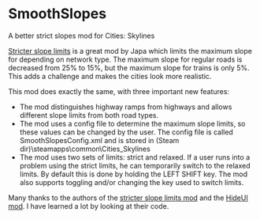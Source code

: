 # SmoothSlopes
A better strict slopes mod for Cities: Skylines

[Stricter slope limits](http://steamcommunity.com/sharedfiles/filedetails/?id=413311572) is a great mod by Japa which limits the maximum slope for depending on network type. The maximum slope for regular roads is decreased from 25% to 15%, but the maximum slope for trains is only 5%. This adds a challenge and makes the cities look more realistic.

This mod does exactly the same, with three important new features:

  * The mod distinguishes highway ramps from highways and allows different slope limits from both road types.
  * The mod uses a config file to determine the maximum slope limits, so these values can be changed by the user. The config file is called SmoothSlopesConfig.xml and is stored in (Steam dir)\steamapps\common\Cities_Skylines
  * The mod uses two sets of limits: strict and relaxed. If a user runs into a problem using the strict limits, he can temporarily switch to the relaxed limits. By default this is done by holding the LEFT SHIFT key. The mod also supports toggling and/or changing the key used to switch limits.

Many thanks to the authors of the [stricter slope limits mod](http://steamcommunity.com/sharedfiles/filedetails/?id=413311572) and the  [HideUI mod](https://github.com/AlexanderDzhoganov/Skylines-HideUI). I have learned a lot by looking at their code.

